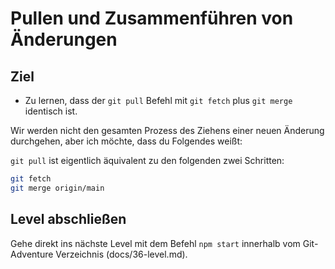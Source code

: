 # Pullen und Zusammenführen von Änderungen
## Ziel
- Zu lernen, dass der `git pull` Befehl mit `git fetch` plus `git merge` identisch ist.

Wir werden nicht den gesamten Prozess des Ziehens einer neuen Änderung durchgehen, aber ich möchte, dass du Folgendes weißt:

`git pull` ist eigentlich äquivalent zu den folgenden zwei Schritten:

```bash
git fetch
git merge origin/main
```

## Level abschließen
Gehe direkt ins nächste Level mit dem Befehl `npm start` innerhalb vom Git-Adventure Verzeichnis (docs/36-level.md).